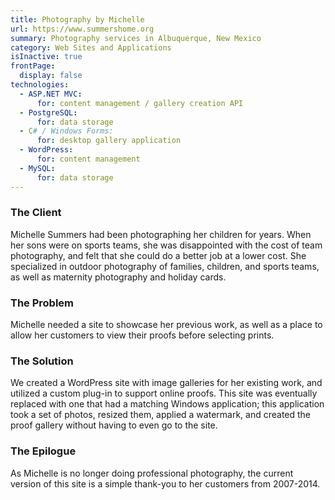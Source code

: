 ```yaml
---
title: Photography by Michelle
url: https://www.summershome.org
summary: Photography services in Albuquerque, New Mexico
category: Web Sites and Applications
isInactive: true
frontPage:
  display: false
technologies:
  - ASP.NET MVC:
      for: content management / gallery creation API
  - PostgreSQL:
      for: data storage
  - C# / Windows Forms:
      for: desktop gallery application
  - WordPress:
      for: content management
  - MySQL:
      for: data storage
---
```

### The Client

Michelle Summers had been photographing her children for years. When her sons were on sports teams, she was disappointed with the cost of team photography, and felt that she could do a better job at a lower cost. She specialized in outdoor photography of families, children, and sports teams, as well as maternity photography and holiday cards.

### The Problem

Michelle needed a site to showcase her previous work, as well as a place to allow her customers to view their proofs before selecting prints.

### The Solution

We created a WordPress site with image galleries for her existing work, and utilized a custom plug-in to support online proofs. This site was eventually replaced with one that had a matching Windows application; this application took a set of photos, resized them, applied a watermark, and created the proof gallery without having to even go to the site.

### The Epilogue

As Michelle is no longer doing professional photography, the current version of this site is a simple thank-you to her customers from 2007-2014.
